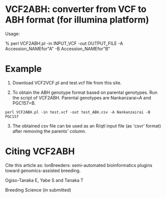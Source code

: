 # VCF2ABH: converter from VCF to ABH format (for illumina platform)

Usage:

% perl VCF2ABH.pl -in INPUT_VCF -out OUTPUT_FILE -A Accession_NAMEfor"A" -B Accession_NAMEfor"B" 


# Example

1. Download VCF2VCF.pl and test.vcf file from this site.

2. To obtain the ABH genotype format based on parental genotypes. Run the script of VCF2ABH. Parental genotypes are Nankanzarai=A and PGC157=B.

```
perl VCF2ABH.pl -in test.vcf -out test_ABH.csv -A Nankanzairai -B PGC157
```

3. The obtained csv file can be used as an R/qtl input file (as 'csvr' format) after removing the parents' column.


# Citing VCF2ABH
Cite this article as:  IonBreeders: semi-automated bioinformatics plugins toward genomics-assisted breeding. 

Ogiso-Tanaka E, Yabe S and Tanaka T

Breeding Science (in submitted)
